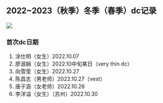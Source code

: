 ## 2022~2023（秋季）冬季（春季）dc记录

![](https://count.getloli.com/get/@2223winterdcrecord)

### 首次dc日期

1. 涂仕明（女生）2022.10.07 
2. 廖淑娴（女生）2022.10中旬某日（very thin dc）
3. 向雪莹（女生）2022.10.27
4. 陈昌志（男老师）2022.10.27（vest）
5. 唐子涵（女老师）2022.10.28
6. 李洋溢（女生）（苏州）2022.10.30
